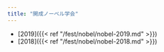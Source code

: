 ```yaml
---
title: "開成ノーベル学会"
---
```


* [2019]({{< ref "/fest/nobel/nobel-2019.md" >}})
* [2018]({{< ref "/fest/nobel/nobel-2018.md" >}})